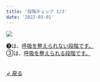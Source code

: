 ```yaml
---
title: '段階チェック 1/3'
date: '2022-03-01'
---
```

![](/images/a_03_.jpg)

➌は、[呼吸を整えられない段階です。 ]()   
③は、[呼吸を整えられる段階です。]()

　  
[ ↲ 戻る ](/posts/00)
